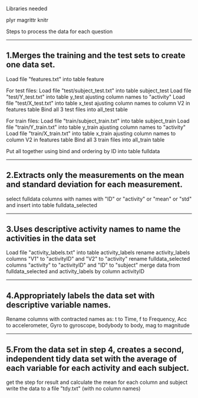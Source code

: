 Libraries needed

plyr
magrittr
knitr

Steps to process the data for each question

---------------------------------------------------------------
1.Merges the training and the test sets to create one data set.
---------------------------------------------------------------

Load file "features.txt" into table feature 

For test files:
Load file "test/subject_test.txt" into table subject_test
Load file "test/Y_test.txt" into table y_test ajusting column names to "activity"
Load file "test/X_test.txt" into table x_test ajusting column names to column V2 in features table
Bind all 3 test files into all_test table

For train files:
Load file "train/subject_train.txt" into table subject_train
Load file "train/Y_train.txt" into table y_train ajusting column names to "activity"
Load file "train/X_train.txt" into table x_train ajusting column names to column V2 in features table
Bind all 3 train files into all_train table

Put all together using bind and ordering by ID into table fulldata

---------------------------------------------------------------
 2.Extracts only the measurements on the mean and standard 
    deviation for each measurement. 
---------------------------------------------------------------

select fulldata columns with names with "ID" or "activity" or "mean" or "std" and insert into table fulldata_selected

---------------------------------------------------------------
 3.Uses descriptive activity names to name the activities in the data set
---------------------------------------------------------------

Load file "activity_labels.txt" into table activity_labels
rename activity_labels columns "V1" to "activityID" and "V2" to "activity"
rename fulldata_selected columns "activity" to "activityID" and "ID" to "subject"
merge data from fulldata_selected and activity_labels by column activityID

---------------------------------------------------------------
 4.Appropriately labels the data set with descriptive variable names. 
---------------------------------------------------------------
Rename columns with contracted names as: t to Time, f to Frequency, Acc to accelerometer, 
Gyro to gyroscope, bodybody to body, mag to magnitude

---------------------------------------------------------------
 5.From the data set in step 4, creates a second, independent tidy data
   set with the average of each variable for each activity and each subject.
---------------------------------------------------------------
get the step for result and calculate the mean for each column and subject
write the data to a file "tdy.txt" (with no column names)

